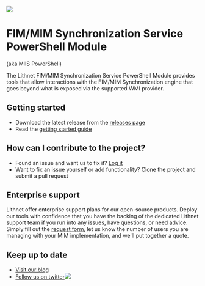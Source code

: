 ![](https://github.com/lithnet/miis-powershell/wiki/images/logo-ex-small.png)
# FIM/MIM Synchronization Service PowerShell Module
(aka MIIS PowerShell)

The Lithnet FIM/MIM Synchronization Service PowerShell Module provides tools that allow interactions with the FIM/MIM Synchronization engine that goes beyond what is exposed via the supported WMI provider.

## Getting started
* Download the latest release from the [releases page](https://github.com/lithnet/miis-powershell/releases)
* Read the [getting started guide](https://github.com/lithnet/miis-powershell/wiki)

## How can I contribute to the project?
* Found an issue and want us to fix it? [Log it](https://github.com/lithnet/miis-powershell/issues)
* Want to fix an issue yourself or add functionality? Clone the project and submit a pull request

## Enterprise support
Lithnet offer enterprise support plans for our open-source products. Deploy our tools with confidence that you have the backing of the dedicated Lithnet support team if you run into any issues, have questions, or need advice. Simply fill out the [request form](https://lithnet.io/products/mim), let us know the number of users you are managing with your MIM implementation, and we'll put together a quote.

## Keep up to date
* [Visit our blog](http://blog.lithnet.io)
* [Follow us on twitter](https://twitter.com/lithnet_io)![](http://twitter.com/favicon.ico)
